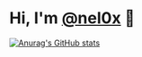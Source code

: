# Hi, I'm [@nel0x](https://github.com/nel0x) 👋

[![Anurag's GitHub stats](https://github-readme-stats.vercel.app/api?username=nel0x?count_private=true)](https://github.com/anuraghazra/github-readme-stats)

<!--
**nel0x/nel0x** is a ✨ _special_ ✨ repository because its `README.md` (this file) appears on your GitHub profile.

Here are some ideas to get you started:

- 🔭 I’m currently working on ...
- 🌱 I’m currently learning ...
- 👯 I’m looking to collaborate on ...
- 🤔 I’m looking for help with ...
- 💬 Ask me about ...
- 📫 How to reach me: ...
- 😄 Pronouns: ...
- ⚡ Fun fact: ...
-->
